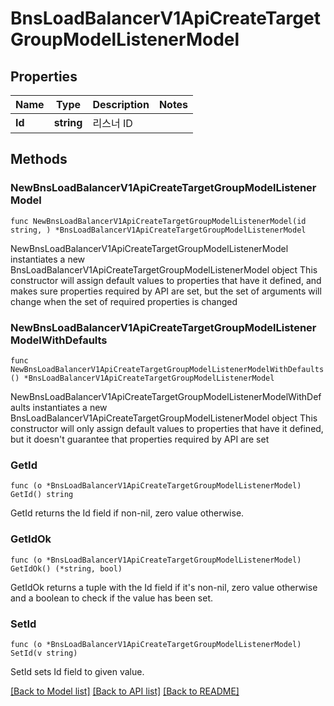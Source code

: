 # BnsLoadBalancerV1ApiCreateTargetGroupModelListenerModel

## Properties

Name | Type | Description | Notes
------------ | ------------- | ------------- | -------------
**Id** | **string** | 리스너 ID | 

## Methods

### NewBnsLoadBalancerV1ApiCreateTargetGroupModelListenerModel

`func NewBnsLoadBalancerV1ApiCreateTargetGroupModelListenerModel(id string, ) *BnsLoadBalancerV1ApiCreateTargetGroupModelListenerModel`

NewBnsLoadBalancerV1ApiCreateTargetGroupModelListenerModel instantiates a new BnsLoadBalancerV1ApiCreateTargetGroupModelListenerModel object
This constructor will assign default values to properties that have it defined,
and makes sure properties required by API are set, but the set of arguments
will change when the set of required properties is changed

### NewBnsLoadBalancerV1ApiCreateTargetGroupModelListenerModelWithDefaults

`func NewBnsLoadBalancerV1ApiCreateTargetGroupModelListenerModelWithDefaults() *BnsLoadBalancerV1ApiCreateTargetGroupModelListenerModel`

NewBnsLoadBalancerV1ApiCreateTargetGroupModelListenerModelWithDefaults instantiates a new BnsLoadBalancerV1ApiCreateTargetGroupModelListenerModel object
This constructor will only assign default values to properties that have it defined,
but it doesn't guarantee that properties required by API are set

### GetId

`func (o *BnsLoadBalancerV1ApiCreateTargetGroupModelListenerModel) GetId() string`

GetId returns the Id field if non-nil, zero value otherwise.

### GetIdOk

`func (o *BnsLoadBalancerV1ApiCreateTargetGroupModelListenerModel) GetIdOk() (*string, bool)`

GetIdOk returns a tuple with the Id field if it's non-nil, zero value otherwise
and a boolean to check if the value has been set.

### SetId

`func (o *BnsLoadBalancerV1ApiCreateTargetGroupModelListenerModel) SetId(v string)`

SetId sets Id field to given value.



[[Back to Model list]](../README.md#documentation-for-models) [[Back to API list]](../README.md#documentation-for-api-endpoints) [[Back to README]](../README.md)


